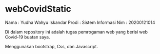 # webCovidStatic

Nama : Yudha Wahyu Iskandar
Prodi : Sistem Informasi
Nim : 20200121014

Di dalam repository ini adalah tugas pemrogaman web yang berisi web Covid-19 buatan saya.

Menggunakan bootstrap, Css, dan Javascript.

